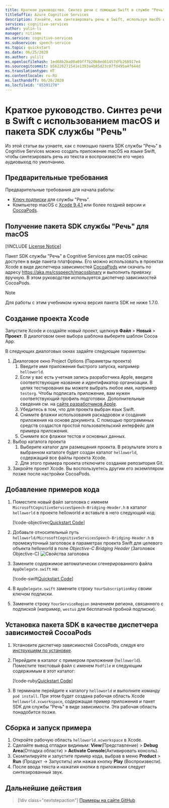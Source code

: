 ```yaml
---
title: Краткое руководство. Синтез речи с помощью Swift в службе "Речь"
titleSuffix: Azure Cognitive Services
description: Узнайте, как синтезировать речь в Swift, используя macOS и пакет SDK службы "Речь"
services: cognitive-services
author: yulin-li
manager: nitinme
ms.service: cognitive-services
ms.subservice: speech-service
ms.topic: quickstart
ms.date: 06/25/2020
ms.author: yulili
ms.openlocfilehash: 1ed68b2ba00a89ff7b20b8ed61457dfb268917e4
ms.sourcegitcommit: b56226271541e1393a4b85d23c07fd495a4f644d
ms.translationtype: HT
ms.contentlocale: ru-RU
ms.lasthandoff: 06/26/2020
ms.locfileid: "85391270"
---
```

# <a name="quickstart-synthesize-speech-in-swift-on-macos-using-the-speech-sdk"></a>Краткое руководство. Синтез речи в Swift с использованием macOS и пакета SDK службы "Речь"

Из этой статьи вы узнаете, как с помощью пакета SDK службы "Речь" в Cognitive Services можно создать приложение macOS на языке Swift, чтобы синтезировать речь из текста и воспроизвести его через аудиовыход по умолчанию.

## <a name="prerequisites"></a>Предварительные требования

Предварительные требования для начала работы:

* [Ключ подписки](~/articles/cognitive-services/Speech-Service/get-started.md) для службы "Речь".
* Компьютер macOS с [Xcode 9.4.1](https://geo.itunes.apple.com/us/app/xcode/id497799835?mt=12) или более поздней версии и [CocoaPods](https://cocoapods.org/).

## <a name="get-the-speech-sdk-for-macos"></a>Получение пакета SDK службы "Речь" для macOS

[!INCLUDE [License Notice](~/includes/cognitive-services-speech-service-license-notice.md)]

Пакет SDK службы "Речь" в Cognitive Services для macOS сейчас доступен в виде пакета платформы.
Его можно использовать в проектах Xcode в виде диспетчера зависимостей [CocoaPods](https://cocoapods.org/) или скачать по адресу https://aka.ms/csspeech/macosbinary и выполнить привязку вручную. В этом руководстве используется диспетчер зависимостей CocoaPods.

> [!NOTE] 
> Для работы с этим учебником нужна версия пакета SDK не ниже 1.7.0.

## <a name="create-an-xcode-project"></a>Создание проекта Xcode

Запустите Xcode и создайте новый проект, щелкнув **Файл** > **Новый** > **Проект**.
В диалоговом окне выбора шаблона выберите шаблон Cocoa App.

В следующих диалоговых окнах задайте следующие параметры:

1. Диалоговое окно Project Options (Параметры проекта)
    1. Введите имя приложения быстрого запуска, например `helloworld`.
    1. Если у вас есть учетная запись разработчика Apple, введите соответствующие название и идентификатор организации. В целях тестирования вы можете выбрать любое имя, например `testorg`. Чтобы подписать приложение, вам нужен соответствующий профиль подготовки. Дополнительные сведения см. на [сайте разработчиков Apple](https://developer.apple.com/).
    1. Убедитесь в том, что для проекта выбран язык Swift.
    1. Снимите флажки использования раскадровок и создания приложения на основе документа. С помощью программных средств создастся простой пользовательский интерфейс для примера приложения.
    1. Снимите все флажки тестов и основных данных.
1. Выбор каталога проекта
    1. Выберите каталог для размещения проекта. В результате этого в выбранном каталоге будет создан каталог `helloworld`, содержащий все файлы проекта Xcode.
    1. Для этого примера проекта отключите создание репозитория Git.
1. Закройте проект Xcode. Вы воспользуетесь другим его экземпляром позже после настройки CocoaPods.

## <a name="add-the-sample-code"></a>Добавление примеров кода

1. Поместите новый файл заголовка с именем `MicrosoftCognitiveServicesSpeech-Bridging-Header.h` в каталог `helloworld` в проекте helloworld и вставьте в него следующий код:

   [!code-objectivec[Quickstart Code](~/samples-cognitive-services-speech-sdk/quickstart/swift/macos/text-to-speech/helloworld/helloworld/MicrosoftCognitiveServicesSpeech-Bridging-Header.h#code)]
1. Добавьте относительный путь `helloworld/MicrosoftCognitiveServicesSpeech-Bridging-Header.h` в промежуточный заголовок в параметрах проекта Swift для целевого объекта helloworld в поле *Objective-C Bridging Header* (Заголовок Objective-C) ![Свойства заголовка](~/articles/cognitive-services/Speech-Service/media/sdk/qs-swift-macos-bridging-header.png)
1. Замените содержимое автоматически сгенерированного файла `AppDelegate.swift` на:

   [!code-swift[Quickstart Code](~/samples-cognitive-services-speech-sdk/quickstart/swift/macos/text-to-speech/helloworld/helloworld/AppDelegate.swift#code)]
1. В `AppDelegate.swift` замените строку `YourSubscriptionKey` своим ключом подписки.
1. Замените строку `YourServiceRegion` значением региона, связанного с подпиской (например, `westus` для бесплатной пробной подписки).

## <a name="install-the-sdk-as-a-cocoapod"></a>Установка пакета SDK в качестве диспетчера зависимостей CocoaPods

1. Установите диспетчер зависимостей CocoaPods, следуя его [инструкциям по установке](https://guides.cocoapods.org/using/getting-started.html).
1. Перейдите в каталог с примером приложения (`helloworld`). Поместите текстовый файл с именем `Podfile` и следующим содержимым в этот каталог:

   [!code-ruby[Quickstart Code](~/samples-cognitive-services-speech-sdk/quickstart/swift/macos/text-to-speech/helloworld/Podfile)]
1. В терминале перейдите к каталогу `helloworld` и выполните команду `pod install`. При этом будет создана рабочая область Xcode `helloworld.xcworkspace`, содержащая пример приложения и пакет SDK для службы "Речь" в виде зависимости. Эта рабочая область понадобится позже.

## <a name="build-and-run-the-sample"></a>Сборка и запуск примера

1. Откройте рабочую область `helloworld.xcworkspace` в Xcode.
1. Сделайте вывод отладки видимым: **View**(Представление) > **Debug Area**(Отладка области) > **Activate Console**(Активировать консоль).
1. Скомпилируйте и запустите пример кода, выбрав в меню **Product** > **Run** (Продукт -> Запустить) или нажав кнопку **Play** (Воспроизвести).
1. После ввода текста и нажатия кнопки в приложении следует синтезированный звук.

## <a name="next-steps"></a>Дальнейшие действия

> [!div class="nextstepaction"]
> [Примеры на сайте GitHub](https://aka.ms/csspeech/samples)

